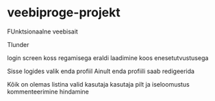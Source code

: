 # veebiproge-projekt
FUnktsionaalne veebisait

Tlunder

login screen koss regamisega
eraldi laadimine koos enesetutvustusega

Sisse logides valik enda profiil
Ainult enda profiili saab redigeerida

Kõik on olemas listina
valid kasutaja
kasutaja pilt ja iseloomustus
kommenteerimine
hindamine